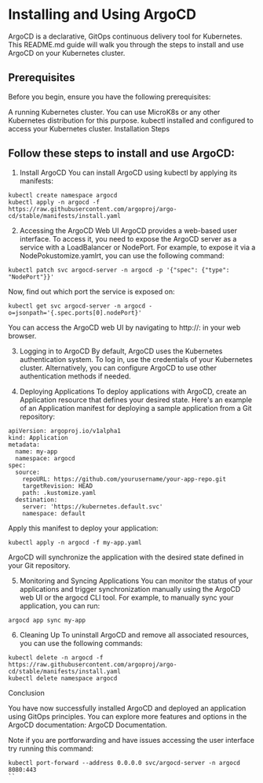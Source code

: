# Installing and Using ArgoCD

ArgoCD is a declarative, GitOps continuous delivery tool for Kubernetes. This README.md guide will walk you through the steps to install and use ArgoCD on your Kubernetes cluster.

## Prerequisites

Before you begin, ensure you have the following prerequisites:

A running Kubernetes cluster. You can use MicroK8s or any other Kubernetes distribution for this purpose.
kubectl installed and configured to access your Kubernetes cluster.
Installation Steps

## Follow these steps to install and use ArgoCD:

1. Install ArgoCD
You can install ArgoCD using kubectl by applying its manifests:

```
kubectl create namespace argocd
kubectl apply -n argocd -f https://raw.githubusercontent.com/argoproj/argo-cd/stable/manifests/install.yaml
```
2. Accessing the ArgoCD Web UI
ArgoCD provides a web-based user interface. To access it, you need to expose the ArgoCD server as a service with a LoadBalancer or NodePort. For example, to expose it via a NodePokustomize.yamlrt, you can use the following command:

```
kubectl patch svc argocd-server -n argocd -p '{"spec": {"type": "NodePort"}}'
```
Now, find out which port the service is exposed on:

```
kubectl get svc argocd-server -n argocd -o=jsonpath='{.spec.ports[0].nodePort}'
```
You can access the ArgoCD web UI by navigating to http://<your-node-ip>:<node-port> in your web browser.

3. Logging in to ArgoCD
By default, ArgoCD uses the Kubernetes authentication system. To log in, use the credentials of your Kubernetes cluster. Alternatively, you can configure ArgoCD to use other authentication methods if needed.

4. Deploying Applications
To deploy applications with ArgoCD, create an Application resource that defines your desired state. Here's an example of an Application manifest for deploying a sample application from a Git repository:

```
apiVersion: argoproj.io/v1alpha1
kind: Application
metadata:
  name: my-app
  namespace: argocd
spec:
  source:
    repoURL: https://github.com/yourusername/your-app-repo.git
    targetRevision: HEAD
    path: .kustomize.yaml
  destination:
    server: 'https://kubernetes.default.svc'
    namespace: default
```
Apply this manifest to deploy your application:

```
kubectl apply -n argocd -f my-app.yaml
```
ArgoCD will synchronize the application with the desired state defined in your Git repository.

5. Monitoring and Syncing Applications
You can monitor the status of your applications and trigger synchronization manually using the ArgoCD web UI or the argocd CLI tool. For example, to manually sync your application, you can run:

```
argocd app sync my-app
```

6. Cleaning Up
To uninstall ArgoCD and remove all associated resources, you can use the following commands:

```
kubectl delete -n argocd -f https://raw.githubusercontent.com/argoproj/argo-cd/stable/manifests/install.yaml
kubectl delete namespace argocd
```

Conclusion

You have now successfully installed ArgoCD and deployed an application using GitOps principles. You can explore more features and options in the ArgoCD documentation: ArgoCD Documentation.

Note if you are portforwarding and have issues accessing the user interface try running this command:
```
kubectl port-forward --address 0.0.0.0 svc/argocd-server -n argocd 8080:443
``
